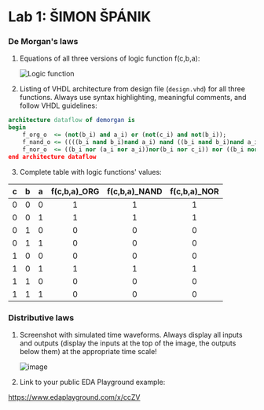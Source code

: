 # Lab 1: ŠIMON ŠPÁNIK

### De Morgan's laws

1. Equations of all three versions of logic function f(c,b,a):

   ![Logic function](images/equations.png)

2. Listing of VHDL architecture from design file (`design.vhd`) for all three functions. Always use syntax highlighting, meaningful comments, and follow VHDL guidelines:

```vhdl
architecture dataflow of demorgan is
begin
    f_org_o  <= (not(b_i) and a_i) or (not(c_i) and not(b_i));
    f_nand_o <= ((((b_i nand b_i)nand a_i) nand ((b_i nand b_i)nand a_i )) nand (((b_i nand b_i)nand a_i) nand ((b_i nand b_i)nand a_i ))) nand (((b_i nand b_i)nand(c_i nand c_i)));
    f_nor_o  <= ((b_i nor (a_i nor a_i))nor(b_i nor c_i)) nor ((b_i nor (a_i nor a_i))nor(b_i nor c_i));
end architecture dataflow
```

3. Complete table with logic functions' values:

| **c** | **b** |**a** | **f(c,b,a)_ORG** | **f(c,b,a)_NAND** | **f(c,b,a)_NOR** |
| :-: | :-: | :-: | :-: | :-: | :-: |
| 0 | 0 | 0 | 1 | 1 | 1 |
| 0 | 0 | 1 | 1 | 1 | 1 |
| 0 | 1 | 0 | 0 | 0 | 0 | 
| 0 | 1 | 1 | 0 | 0 | 0 |  
| 1 | 0 | 0 | 0 | 0 | 0 |
| 1 | 0 | 1 | 1 | 1 | 1 |  
| 1 | 1 | 0 | 0 | 0 | 0 |  
| 1 | 1 | 1 | 0 | 0 | 0 |  
 

### Distributive laws

1. Screenshot with simulated time waveforms. Always display all inputs and outputs (display the inputs at the top of the image, the outputs below them) at the appropriate time scale!

   ![image](https://user-images.githubusercontent.com/99726477/154729647-a0a9a610-a2bb-4f0c-aa50-e6efc45fac15.png)

2. Link to your public EDA Playground example:

  https://www.edaplayground.com/x/ccZV
